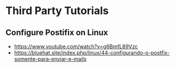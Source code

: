 # Third Party Tutorials

## Configure Postifix on Linux
- https://www.youtube.com/watch?v=g6BmfL89Vzc
- https://bluehat.site/index.php/linux/44-configurando-o-postfix-somente-para-enviar-e-mails


